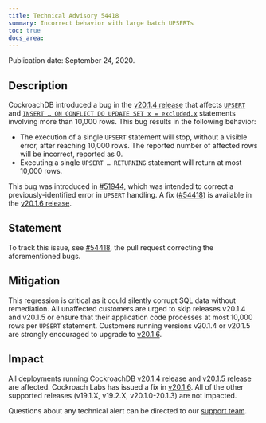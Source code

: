 ```yaml
---
title: Technical Advisory 54418
summary: Incorrect behavior with large batch UPSERTs
toc: true
docs_area: 
---
```


Publication date: September 24, 2020.

## Description

CockroachDB introduced a bug in the [v20.1.4 release](../releases/v20.1.4.html) that affects [`UPSERT`](../v20.1/upsert.html) and [`INSERT … ON CONFLICT DO UPDATE SET x = excluded.x`](../v20.1/insert.html#on-conflict-clause) statements involving more than 10,000 rows. This bug results in the following behavior:

- The execution of a single `UPSERT` statement will stop, without a visible error, after reaching 10,000 rows. The reported number of affected rows will be incorrect, reported as 0.
- Executing a single `UPSERT … RETURNING` statement will return at most 10,000 rows.

This bug was introduced in [#51944][#51944], which was intended to correct a previously-identified error in `UPSERT` handling. A fix ([#54418][#54418]) is available in the [v20.1.6 release](../releases/v20.1.6.html).

## Statement

To track this issue, see [#54418][#54418], the pull request correcting the aforementioned bugs.

## Mitigation

This regression is critical as it could silently corrupt SQL data without remediation. All unaffected customers are urged to skip releases v20.1.4 and v20.1.5 or ensure that their application code processes at most 10,000 rows per `UPSERT` statement. Customers running versions v20.1.4 or v20.1.5 are strongly encouraged to upgrade to [v20.1.6](../releases/v20.1.6.html).

## Impact

All deployments running CockroachDB [v20.1.4 release](../releases/v20.1.4.html) and [v20.1.5 release](../releases/v20.1.5.html) are affected. Cockroach Labs has issued a fix in [v20.1.6](../releases/v20.1.6.html). All of the other supported releases (v19.1.X, v19.2.X, v20.1.0-20.1.3) are not impacted.

Questions about any technical alert can be directed to our [support team](https://support.cockroachlabs.com/).

[#51944]: https://github.com/cockroachdb/cockroach/pull/51944
[#54418]: https://github.com/cockroachdb/cockroach/pull/54418
